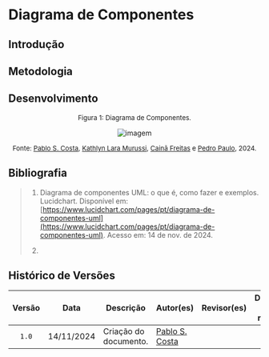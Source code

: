 # Diagrama de Componentes

## Introdução

## Metodologia

## Desenvolvimento



<font size="2"><p style="text-align: center">Figura 1: Diagrama de Componentes.</p></font>

<center>

![imagem](assets/Diagrama_de_Componente.svg)

</center>

<font size="2"><p style="text-align: center">Fonte: [Pablo S. Costa][PabloGH], [Kathlyn Lara Murussi][KathlynGH], [Cainã Freitas][CainaGH] e [Pedro Paulo][PedroPGH], 2024.</p></font>


## Bibliografia

> 1. Diagrama de componentes UML: o que é, como fazer e exemplos. Lucidchart. Disponível em: [https://www.lucidchart.com/pages/pt/diagrama-de-componentes-uml](https://www.lucidchart.com/pages/pt/diagrama-de-componentes-uml). Acesso em: 14 de nov. de 2024.
>
> 2. 


## Histórico de Versões

| Versão | Data | Descrição | Autor(es) | Revisor(es) | Detalhes da revisão |
| :----: | :--: | --------- | ----------- | ------ | :---: |
| `1.0`  | 14/11/2024 | Criação do documento. | [Pablo S. Costa][PabloGH]  |  |  | 

[AnaGH]: https://github.com/analufernanndess
[CainaGH]: https://github.com/freitasc
[ClaudioGH]: https://github.com/claudiohsc
[EliasGH]: https://github.com/EliasOliver21
[GuilhermeGH]: https://github.com/gmeister18
[JoelGH]: https://github.com/JoelSRangel
[KathlynGH]: https://github.com/klmurussi
[PabloGH]: https://github.com/pabloheika
[PedroRGH]: https://github.com/pedro-rodiguero
[PedroPGH]: https://github.com/Pedrin0030
[SamuelGH]: https://github.com/samuelalvess
[TalesGH]: https://github.com/TalesRG

